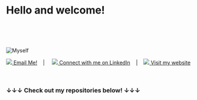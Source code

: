 # Hello and welcome!
<br/>
<br/>
<br/>

![Myself](https://github.com/kevinchengy/kevinchengy/blob/master/name.png)

<a href = "mailto: guanyukevin.chen@gmail.com"><img src="https://raw.githubusercontent.com/kevinchengy/kevinchengy/master/email-24x24.png"/> Email Me!</a>&nbsp;&nbsp;&nbsp;&nbsp;|&nbsp;&nbsp;&nbsp;&nbsp;
<a href = "https://www.linkedin.com/in/kevinchengy/"><img src="https://github.com/kevinchengy/kevinchengy/blob/master/linkedin-24x24.png"/> Connect with me on LinkedIn</a>&nbsp;&nbsp;&nbsp;&nbsp;|&nbsp;&nbsp;&nbsp;&nbsp;<a href="http://kevingc.com"><img src="https://github.com/kevinchengy/kevinchengy/blob/master/website-24x24.png"/> Visit my website</a>
<br/>
<br/>
<br/>

### &#8595;&#8595;&#8595; Check out my repositories below! &#8595;&#8595;&#8595;
